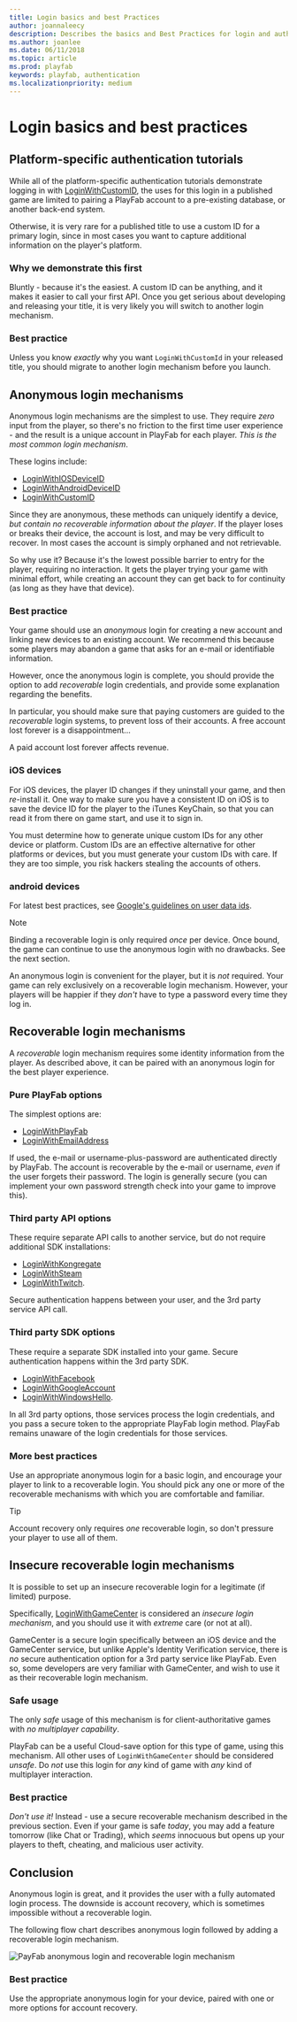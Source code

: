 ```yaml
---
title: Login basics and best Practices
author: joannaleecy
description: Describes the basics and Best Practices for login and authentication of players in PlayFab.
ms.author: joanlee
ms.date: 06/11/2018
ms.topic: article
ms.prod: playfab
keywords: playfab, authentication
ms.localizationpriority: medium
---
```


# Login basics and best practices

## Platform-specific authentication tutorials

While all of the platform-specific authentication tutorials demonstrate logging in with [LoginWithCustomID](xref:titleid.playfabapi.com.client.authentication.loginwithcustomid), the uses for this login in a published game are limited to pairing a PlayFab account to a pre-existing database, or another back-end system.

Otherwise, it is very rare for a published title to use a custom ID for a primary login, since in most cases you want to capture additional information on the player's platform.

### Why we demonstrate this first

Bluntly - because it's the easiest. A custom ID can be anything, and it makes it easier to call your first API. Once you get serious about developing and releasing your title, it is very likely you will switch to another login mechanism.

### Best practice

Unless you know *exactly* why you want `LoginWithCustomId` in your released title, you should migrate to another login mechanism before you launch.

## Anonymous login mechanisms

Anonymous login mechanisms are the simplest to use. They require *zero* input from the player, so there's no friction to the first time user experience - and the result is a unique account in PlayFab for each player. *This is the most common login mechanism*.

These logins include:

- [LoginWithIOSDeviceID](xref:titleid.playfabapi.com.client.authentication.loginwithiosdeviceid)
- [LoginWithAndroidDeviceID](xref:titleid.playfabapi.com.client.authentication.loginwithandroiddeviceid)
- [LoginWithCustomID](xref:titleid.playfabapi.com.client.authentication.loginwithcustomid)

Since they are anonymous, these methods can uniquely identify a device, *but contain no recoverable information about the player*. If the player loses or breaks their device, the account is lost, and may be very difficult to recover. In most cases the account is simply orphaned and not retrievable.

So why use it? Because it's the lowest possible barrier to entry for the player, requiring no interaction. It gets the player trying your game with minimal effort, while creating an account they can get back to for continuity (as long as they have that device).

### Best practice

Your game should use an *anonymous* login for creating a new account and linking new devices to an existing account. We recommend this because some players may abandon a game that asks for an e-mail or identifiable information.

However, once the anonymous login is complete, you should provide the option to add *recoverable* login credentials, and provide some explanation regarding the benefits.

In particular, you should make sure that paying customers are guided to the *recoverable* login systems, to prevent loss of their accounts. A free account lost forever is a disappointment...

A paid account lost forever affects revenue.

### iOS devices

For iOS devices, the player ID changes if they uninstall your game, and then *re*-install it. One way to make sure you have a consistent ID on iOS is to save the device ID for the player to the iTunes KeyChain, so that you can read it from there on game start, and use it to sign in.

You must determine how to generate unique custom IDs for any other device or platform. Custom IDs are an effective alternative for other platforms or devices, but you must generate your custom IDs with care. If they are too simple, you risk hackers stealing the accounts of others.

### android devices

For latest best practices, see [Google's guidelines on user data ids](https://developer.android.com/training/articles/user-data-ids).

> [!NOTE]
> Binding a recoverable login is only required *once* per device. Once bound, the game can continue to use the anonymous login with no drawbacks. See the next section.

An anonymous login is convenient for the player, but it is *not* required. Your game can rely exclusively on a recoverable login mechanism. However, your players will be happier if they *don't* have to type a password every time they log in.

## Recoverable login mechanisms

A *recoverable* login mechanism requires some identity information from the player. As described above, it can be paired with an anonymous login for the best player experience.

### Pure PlayFab options

The simplest options are:

- [LoginWithPlayFab](xref:titleid.playfabapi.com.client.authentication.loginwithplayfab)
- [LoginWithEmailAddress](xref:titleid.playfabapi.com.client.authentication.loginwithemailaddress)

If used, the e-mail or username-plus-password are authenticated directly by PlayFab. The account is recoverable by the e-mail or username, *even* if the user forgets their password. The login is generally secure (you can implement your own password strength check into your game to improve this).

### Third party API options

These require separate API calls to another service, but do not require additional SDK installations:

- [LoginWithKongregate](xref:titleid.playfabapi.com.client.authentication.loginwithkongregate)
- [LoginWithSteam](xref:titleid.playfabapi.com.client.authentication.loginwithsteam)
- [LoginWithTwitch](xref:titleid.playfabapi.com.client.authentication.loginwithtwitch).

Secure authentication happens between your user, and the 3rd party service API call.

### Third party SDK options

These require a separate SDK installed into your game. Secure authentication happens within the 3rd party SDK.

- [LoginWithFacebook](xref:titleid.playfabapi.com.client.authentication.loginwithfacebook)
- [LoginWithGoogleAccount](xref:titleid.playfabapi.com.client.authentication.loginwithgoogleaccount)
- [LoginWithWindowsHello](xref:titleid.playfabapi.com.client.authentication.loginwithwindowshello).

In all 3rd party options, those services process the login credentials, and you pass a secure token to the appropriate PlayFab login method. PlayFab remains unaware of the login credentials for those services.

### More best practices

Use an appropriate anonymous login for a basic login, and encourage your player to link to a recoverable login. You should pick any one or more of the recoverable mechanisms with which you are comfortable and familiar.

> [!TIP]
> Account recovery only requires *one* recoverable login, so don't pressure your player to use all of them.

## Insecure recoverable login mechanisms

It is possible to set up an insecure recoverable login for a legitimate (if limited) purpose.

Specifically, [LoginWithGameCenter](xref:titleid.playfabapi.com.client.authentication.loginwithgamecenter) is considered an *insecure login mechanism*, and you should use it with *extreme* care (or not at all).

GameCenter is a secure login specifically between an iOS device and the GameCenter service, but unlike Apple's Identity Verification service, there is *no* secure authentication option for a 3rd party service like PlayFab. Even so, some developers are very familiar with GameCenter, and wish to use it as their recoverable login mechanism.

### Safe usage

The only *safe* usage of this mechanism is for client-authoritative games with *no multiplayer capability*.

PlayFab can be a useful Cloud-save option for this type of game, using this mechanism. All other uses of `LoginWithGameCenter` should be considered *unsafe*. Do *not* use this login for *any* kind of game with *any* kind of multiplayer interaction.

### Best practice

*Don't use it!* Instead - use a secure recoverable mechanism described in the previous section. Even if your game is safe *today*, you may add a feature tomorrow (like Chat or Trading), which *seems* innocuous but opens up your players to theft, cheating, and malicious user activity.

## Conclusion

Anonymous login is great, and it provides the user with a fully automated login process. The downside is account recovery, which is sometimes impossible without a recoverable login.

The following flow chart describes anonymous login followed by adding a recoverable login mechanism.

![PayFab anonymous login and recoverable login mechanism](../media/tutorials/playfab-anonymous-login-and-recoverable-login.png)  

### Best practice

Use the appropriate anonymous login for your device, paired with one or more options for account recovery.
